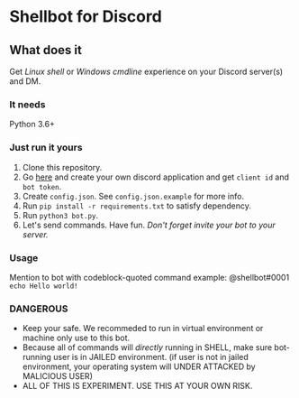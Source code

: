 # Shellbot for Discord

## What does it

Get *Linux shell* or *Windows cmdline* experience on your Discord server(s) and DM.

### It needs

Python 3.6+

### Just run it yours

1. Clone this repository.
1. Go [here](https://discordapp.com/developers/applications) and create your own discord application and get `client id` and `bot token`.
1. Create `config.json`. See `config.json.example` for more info.
1. Run `pip install -r requirements.txt` to satisfy dependency.
1. Run `python3 bot.py`.
1. Let's send commands. Have fun. *Don't forget invite your bot to your server.*

### Usage

Mention to bot with codeblock-quoted command
example:
@shellbot#0001 ```echo Hello world!```

### DANGEROUS

* Keep your safe. We recommeded to run in virtual environment or machine only use to this bot.
* Because all of commands will *directly* running in SHELL, make sure bot-running user is in JAILED environment. (if user is not in jailed environment, your operating system will UNDER ATTACKED by MALICIOUS USER)
* ALL OF THIS IS EXPERIMENT. USE THIS AT YOUR OWN RISK.
